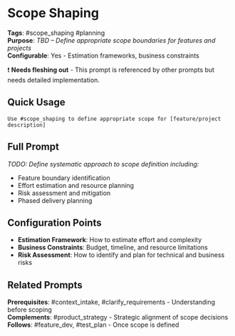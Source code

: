 # Scope Shaping

**Tags**: #scope_shaping #planning  
**Purpose**: _TBD – Define appropriate scope boundaries for features and projects_  
**Configurable**: Yes - Estimation frameworks, business constraints

❗ **Needs fleshing out** - This prompt is referenced by other prompts but needs detailed implementation.

## Quick Usage

```
Use #scope_shaping to define appropriate scope for [feature/project description]
```

## Full Prompt

_TODO: Define systematic approach to scope definition including:_
- Feature boundary identification
- Effort estimation and resource planning
- Risk assessment and mitigation
- Phased delivery planning

## Configuration Points

- **Estimation Framework**: How to estimate effort and complexity
- **Business Constraints**: Budget, timeline, and resource limitations  
- **Risk Assessment**: How to identify and plan for technical and business risks

## Related Prompts

**Prerequisites**: #context_intake, #clarify_requirements - Understanding before scoping  
**Complements**: #product_strategy - Strategic alignment of scope decisions  
**Follows**: #feature_dev, #test_plan - Once scope is defined
